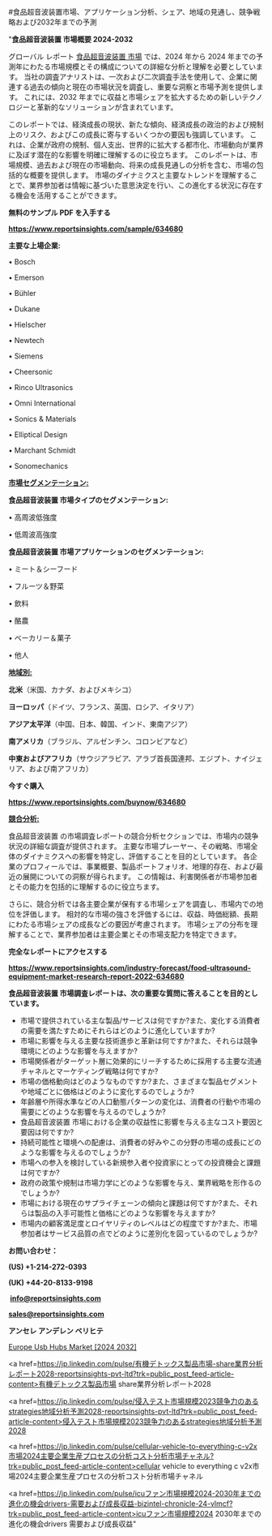 #食品超音波装置市場、アプリケーション分析、シェア、地域の見通し、競争戦略および2032年までの予測

"<strong>食品超音波装置 市場概要 2024-2032</strong>

グローバル レポート <a href=https://www.reportsinsights.com/sample/634680>食品超音波装置 市場</a> では、2024 年から 2024 年までの予測年にわたる市場規模とその構成についての詳細な分析と理解を必要としています。 当社の調査アナリストは、一次および二次調査手法を使用して、企業に関連する過去の傾向と現在の市場状況を調査し、重要な洞察と市場予測を提供します。 これには、2032 年までに収益と市場シェアを拡大​​するための新しいテクノロジーと革新的なソリューションが含まれています。

このレポートでは、経済成長の現状、新たな傾向、経済成長の政治的および規制上のリスク、およびこの成長に寄与するいくつかの要因も強調しています。 これは、企業が政府の規制、個人支出、世界的に拡大する都市化、市場動向が業界に及ぼす潜在的な影響を明確に理解するのに役立ちます。 このレポートは、市場規模、過去および現在の市場動向、将来の成長見通しの分析を含む、市場の包括的な概要を提供します。 市場のダイナミクスと主要なトレンドを理解することで、業界参加者は情報に基づいた意思決定を行い、この進化する状況に存在する機会を活用することができます。

<strong><b>無料のサンプル PDF を入手する</b></strong>

<a href=https://www.reportsinsights.com/sample/634680><strong><u>https://www.reportsinsights.com/sample/634680</u></strong></a>

<strong>主要な上場企業:</strong>

• Bosch

• Emerson

• Bühler

• Dukane

• Hielscher

• Newtech

• Siemens

• Cheersonic

• Rinco Ultrasonics

• Omni International

• Sonics & Materials

• Elliptical Design

• Marchant Schmidt

• Sonomechanics

<strong><u>市場セグメンテーション</u></strong><strong><u>:</u></strong>

<strong>食品超音波装置 市場タイプのセグメンテーション:</strong>

• 高周波低強度

• 低周波高強度

<strong>食品超音波装置 市場アプリケーションのセグメンテーション:</strong>

• ミート＆シーフード

• フルーツ＆野菜

• 飲料

• 酪農

• ベーカリー＆菓子

• 他人

<strong><u>地域別</u></strong><strong><u>:</u></strong>

<strong>北米</strong>（米国、カナダ、およびメキシコ）

<strong>ヨーロッパ</strong>（ドイツ、フランス、英国、ロシア、イタリア）

<strong>アジア太平洋</strong>（中国、日本、韓国、インド、東南アジア）

<strong>南アメリカ</strong>（ブラジル、アルゼンチン、コロンビアなど）

<strong>中東およびアフリカ</strong>（サウジアラビア、アラブ首長国連邦、エジプト、ナイジェリア、および南アフリカ）

<strong>今すぐ購入</strong>

<a href=https://www.reportsinsights.com/buynow/634680><strong><u>https://www.reportsinsights.com/buynow/634680</u></strong></a>

<strong><u>競合分析:</u></strong>

食品超音波装置 の市場調査レポートの競合分析セクションでは、市場内の競争状況の詳細な調査が提供されます。 主要な市場プレーヤー、その戦略、市場全体のダイナミクスへの影響を特定し、評価することを目的としています。 各企業のプロフィールでは、事業概要、製品ポートフォリオ、地理的存在、および最近の展開についての洞察が得られます。 この情報は、利害関係者が市場参加者とその能力を包括的に理解するのに役立ちます。

さらに、競合分析では各主要企業が保有する市場シェアを調査し、市場内での地位を評価します。 相対的な市場の強さを評価するには、収益、時価総額、長期にわたる市場シェアの成長などの要因が考慮されます。 市場シェアの分布を理解することで、業界参加者は主要企業とその市場支配力を特定できます。

<strong>完全なレポートにアクセスする</strong>

<a href=https://www.reportsinsights.com/industry-forecast/food-ultrasound-equipment-market-research-report-2022-634680><strong><u><b>https://www.reportsinsights.com/industry-forecast/food-ultrasound-equipment-market-research-report-2022-634680</b></u></strong></a>

<strong><b>食品超音波装置 市場調査レポートは、次の重要な質問に答えることを目的としています。</b></strong>
<ul>
  <li>市場で提供されている主な製品/サービスは何ですか?また、変化する消費者の需要を満たすためにそれらはどのように進化していますか?</li>
  <li>市場に影響を与える主要な技術進歩と革新は何ですか?また、それらは競争環境にどのような影響を与えますか?</li>
  <li>市場関係者がターゲット層に効果的にリーチするために採用する主要な流通チャネルとマーケティング戦略は何ですか?</li>
  <li>市場の価格動向はどのようなものですか?また、さまざまな製品セグメントや地域ごとに価格はどのように変化するのでしょうか?</li>
  <li>年齢層や所得水準などの人口動態パターンの変化は、消費者の行動や市場の需要にどのような影響を与えるのでしょうか?</li>
  <li>食品超音波装置 市場における企業の収益性に影響を与える主なコスト要因と要因は何ですか?</li>
  <li>持続可能性と環境への配慮は、消費者の好みやこの分野の市場の成長にどのような影響を与えるのでしょうか?</li>
  <li>市場への参入を検討している新規参入者や投資家にとっての投資機会と課題は何ですか?</li>
  <li>政府の政策や規制は市場力学にどのような影響を与え、業界戦略を形作るのでしょうか?</li>
  <li>市場における現在のサプライチェーンの傾向と課題は何ですか?また、それらは製品の入手可能性と価格にどのような影響を与えますか?</li>
  <li>市場内の顧客満足度とロイヤリティのレベルはどの程度ですか?また、市場参加者はサービス品質の点でどのように差別化を図っているのでしょうか?</li>
</ul>
<strong>お問い合わせ：</strong>

<strong>(US) +1-214-272-0393</strong>

<strong>(UK) +44-20-8133-9198</strong>

<strong> </strong><a href=info@reportsinsights.com><strong><u>info@reportsinsights.com</u></strong></a>

<a href=sales@reportsinsights.com><strong><u>sales@reportsinsights.com</u></strong></a>

<strong>アンセレ アンデレン ベリヒテ</strong>

<a href=https://www.linkedin.com/pulse/europe-usb-hubs-markets-emerging-trends-research-ufexf/>Europe Usb Hubs Market [2024 2032]</a>

<a href=https://jp.linkedin.com/pulse/有機デトックス製品市場-share業界分析レポート2028-reportsinsights-pvt-ltd?trk=public_post_feed-article-content>有機デトックス製品市場 share業界分析レポート2028</a>

<a href=https://jp.linkedin.com/pulse/侵入テスト市場規模2023競争力のあるstrategies地域分析予測2028-reportsinsights-pvt-ltd?trk=public_post_feed-article-content>侵入テスト市場規模2023競争力のあるstrategies地域分析予測2028</a>

<a href=https://jp.linkedin.com/pulse/cellular-vehicle-to-everything-c-v2x市場2024主要企業生産プロセスの分析コスト分析市場チャネル?trk=public_post_feed-article-content>cellular vehicle to everything c v2x市場2024主要企業生産プロセスの分析コスト分析市場チャネル</a>

<a href=https://jp.linkedin.com/pulse/icuファン市場規模2024-2030年までの進化の機会drivers-需要および成長収益-bizintel-chronicle-24-vlmcf?trk=public_post_feed-article-content>icuファン市場規模2024 2030年までの進化の機会drivers 需要および成長収益</a>"
